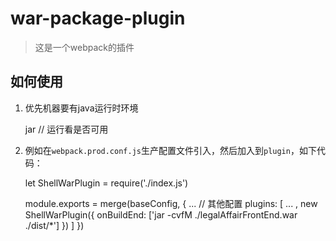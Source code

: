 # war-package-plugin

> 这是一个webpack的插件

## 如何使用

1. 优先机器要有java运行时环境

    jar  // 运行看是否可用

2. 例如在`webpack.prod.conf.js`生产配置文件引入，然后加入到`plugin`，如下代码：

    
    let ShellWarPlugin = require('./index.js')
    
    module.exports = merge(baseConfig, {
        ... // 其他配置
        plugins: [
            ...
            ,
            new ShellWarPlugin({
                onBuildEnd: ['jar -cvfM ./legalAffairFrontEnd.war ./dist/*']
            })
        ]
    })
    

